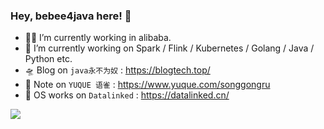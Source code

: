 ### Hey, bebee4java here!  👋

- 👨‍💻 I’m currently working in alibaba.
- 🔭 I’m currently working on Spark / Flink / Kubernetes / Golang / Java / Python etc.
- 🛸 Blog on `java永不为奴` : https://blogtech.top/
- 📝 Note on `YUQUE 语雀` : https://www.yuque.com/songgongru
- 🚀 OS works on `Datalinked` : https://datalinked.cn/

![](https://github-readme-stats.vercel.app/api?username=bebee4java&theme=dark)


<!--
**bebee4java/bebee4java** is a ✨ _special_ ✨ repository because its `README.md` (this file) appears on your GitHub profile.

Here are some ideas to get you started:

- 🔭 I’m currently working on ...
- 🌱 I’m currently learning ...
- 👯 I’m looking to collaborate on ...
- 🤔 I’m looking for help with ...
- 💬 Ask me about ...
- 📫 How to reach me: ...
- 😄 Pronouns: ...
- ⚡ Fun fact: ...
-->
